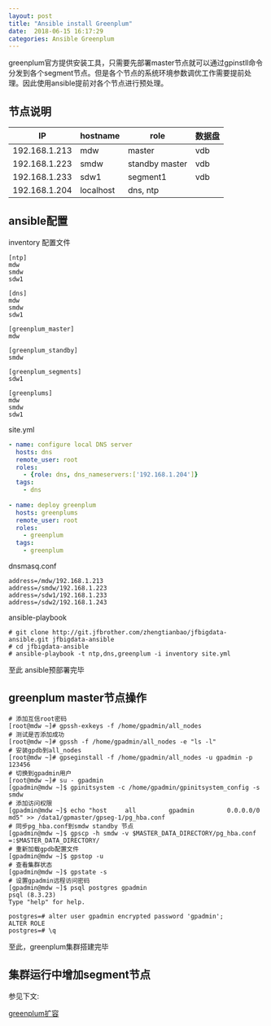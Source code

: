 ```yaml
---
layout: post
title: "Ansible install Greenplum"
date:  2018-06-15 16:17:29
categories: Ansible Greenplum
---
```


greenplum官方提供安装工具，只需要先部署master节点就可以通过gpinstll命令分发到各个segment节点。但是各个节点的系统环境参数调优工作需要提前处理。因此使用ansible提前对各个节点进行预处理。

## 节点说明

| IP            | hostname  | role           | 数据盘 |
| ------------- | --------- | -------------- | ------ |
| 192.168.1.213 | mdw       | master         | vdb    |
| 192.168.1.223 | smdw      | standby master | vdb    |
| 192.168.1.233 | sdw1      | segment1       | vdb    |
| 192.168.1.204 | localhost | dns, ntp       |        |


## ansible配置

inventory 配置文件

```
[ntp]
mdw
smdw
sdw1

[dns]
mdw
smdw
sdw1

[greenplum_master]
mdw

[greenplum_standby]
smdw

[greenplum_segments]
sdw1

[greenplums]
mdw
smdw
sdw1
```

site.yml

```yaml
- name: configure local DNS server
  hosts: dns
  remote_user: root
  roles:
    - {role: dns, dns_nameservers:['192.168.1.204']}
  tags:
    - dns
    
- name: deploy greenplum
  hosts: greenplums                                                        
  remote_user: root
  roles:
    - greenplum
  tags:
    - greenplum 
```

dnsmasq.conf

```
address=/mdw/192.168.1.213
address=/smdw/192.168.1.223
address=/sdw1/192.168.1.233
address=/sdw2/192.168.1.243
```

ansible-playbook

```shell
# git clone http://git.jfbrother.com/zhengtianbao/jfbigdata-ansible.git jfbigdata-ansible
# cd jfbigdata-ansible
# ansible-playbook -t ntp,dns,greenplum -i inventory site.yml 
```

至此 ansible预部署完毕

## greenplum master节点操作

```shell
# 添加互信root密码
[root@mdw ~]# gpssh-exkeys -f /home/gpadmin/all_nodes
# 测试是否添加成功
[root@mdw ~]# gpssh -f /home/gpadmin/all_nodes -e "ls -l"
# 安装gpdb到all_nodes
[root@mdw ~]# gpseginstall -f /home/gpadmin/all_nodes -u gpadmin -p 123456
# 切换到gpadmin用户
[root@mdw ~]# su - gpadmin
[gpadmin@mdw ~]$ gpinitsystem -c /home/gpadmin/gpinitsystem_config -s smdw
# 添加访问权限
[gpadmin@mdw ~]$ echo "host     all         gpadmin         0.0.0.0/0       md5" >> /data1/gpmaster/gpseg-1/pg_hba.conf
# 同步pg_hba.conf到smdw standby 节点
[gpadmin@mdw ~]$ gpscp -h smdw -v $MASTER_DATA_DIRECTORY/pg_hba.conf =:$MASTER_DATA_DIRECTORY/
# 重新加载gpdb配置文件
[gpadmin@mdw ~]$ gpstop -u
# 查看集群状态
[gpadmin@mdw ~]$ gpstate -s
# 设置gpadmin远程访问密码
[gpadmin@mdw ~]$ psql postgres gpadmin
psql (8.3.23)
Type "help" for help.

postgres=# alter user gpadmin encrypted password 'gpadmin';
ALTER ROLE
postgres=# \q

```

至此，greenplum集群搭建完毕

## 集群运行中增加segment节点

参见下文:

[greenplum扩容](https://zhengtianbao.com/greenplum/2018/06/20/greenplum%E6%89%A9%E5%AE%B9.html)
